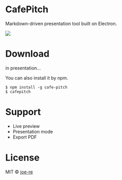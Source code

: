 # CafePitch

Markdown-driven presentation tool built on Electron.

![](https://cloud.githubusercontent.com/assets/4954534/14444835/4d3536e0-0083-11e6-8420-30d17c33e7b4.gif)

# Download

in presentation...

You can also install it by npm.

```
$ npm install -g cafe-pitch
$ cafepitch
```

# Support
- Live preview
- Presentation mode
- Export PDF

# License

MIT © [joe-re](https://github.com/joe-re)
